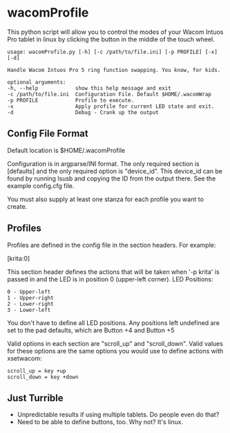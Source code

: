 # wacomProfile

This python script will allow you to control the modes of your Wacom Intuos Pro tablet
in linux by clicking the button in the middle of the touch wheel.

	usage: wacomProfile.py [-h] [-c /path/to/file.ini] [-p PROFILE] [-x] [-d]

	Handle Wacom Intuos Pro 5 ring function swapping. You know, for kids.

	optional arguments:
  	-h, --help            show this help message and exit
  	-c /path/to/file.ini  Configuration File. Default $HOME/.wacomWrap
  	-p PROFILE            Profile to execute.
 	-x                    Apply profile for current LED state and exit.
  	-d                    Debug - Crank up the output


Config File Format
------------------

Default location is $HOME/.wacomProfile

Configuration is in argparse/INI format.  The only required section is [defaults]
and the only required option is "device\_id".  This device\_id can be found by running
lsusb and copying the ID from the output there.  See the example config.cfg file.

You must also supply at least one stanza for each profile you want to create.


Profiles
--------

Profiles are defined in the config file in the section headers.  For example:

[krita:0]

This section header defines the actions that will be taken when '-p krita' is passed
in and the LED is in position 0 (upper-left corner).  LED Positions:

	0 - Upper-left
	1 - Upper-right
	2 - Lower-right
	3 - Lower-left
	
You don't have to define all LED positions.  Any positions left undefined are set to
the pad defaults, which are Button +4 and Button +5

Valid options in each section are "scroll\_up" and "scroll\_down".  Valid values for
these options are the same options you would use to define actions with xsetwacom:

	scroll_up = key +up
	scroll_down = key +down


Just Turrible
-------------
* Unpredictable results if using multiple tablets.  Do people even do that?
* Need to be able to define buttons, too.  Why not?  It's linux.
